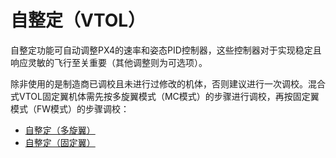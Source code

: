 # 自整定（VTOL）

自整定功能可自动调整PX4的速率和姿态PID控制器，这些控制器对于实现稳定且响应灵敏的飞行至关重要（其他调整则为可选项）。

除非使用的是制造商已调校且未进行过修改的机体，否则建议进行一次调校。混合式VTOL固定翼机体需先按多旋翼模式（MC模式）的步骤进行调校，再按固定翼模式（FW模式）的步骤调校：

- [自整定（多旋翼）](../config/autotune_mc.md)
- [自整定（固定翼）](../config/autotune_fw.md)